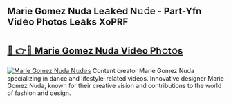 ## Marie Gomez Nuda Le𝚊k𝚎d N𝚞𝚍e - Part-Yfn Vid𝚎o Photos Le𝚊ks XoPRF

# <h2><a href="http://fbfg4k.evod.top/?m=Marie+Gomez+Nuda">🔗 👉🔴 Marie Gomez Nuda Vid𝚎o Ph𝚘t𝚘s</a></h2>

[![Marie Gomez Nuda N𝚞d𝚎s](https://i.imgur.com/8V9OHl7.gif)](http://fbfg4k.evod.top/?m=Marie+Gomez+Nuda)
Content creator Marie Gomez Nuda specializing in dance and lifestyle-related videos. Innovative designer Marie Gomez Nuda, known for their creative vision and contributions to the world of fashion and design. 

